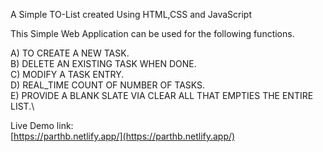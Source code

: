 A Simple TO-List created Using HTML,CSS and JavaScript


This Simple Web Application can be used for the following functions.

A) TO CREATE A NEW TASK. \
B) DELETE AN EXISTING TASK WHEN DONE.\
C) MODIFY A TASK ENTRY.\
D) REAL_TIME COUNT OF NUMBER OF TASKS.\
E) PROVIDE A BLANK SLATE VIA CLEAR ALL THAT EMPTIES THE ENTIRE LIST.\

Live Demo link:\
[https://parthb.netlify.app/](https://parthb.netlify.app/)
